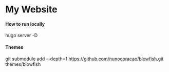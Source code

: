 # My Website

#### How to run locally
hugo server -D

#### Themes
git submodule add --depth=1 https://github.com/nunocoracao/blowfish.git themes/blowfish